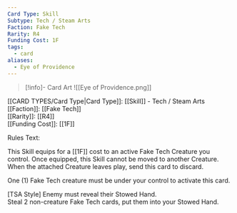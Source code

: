 ```yaml
---
Card Type: Skill
Subtype: Tech / Steam Arts
Faction: Fake Tech
Rarity: R4
Funding Cost: 1F
tags:
  - card
aliases:
  - Eye of Providence
---
```

> [!info]- Card Art
> ![[Eye of Providence.png]]

[[CARD TYPES/Card Type|Card Type]]: [[Skill]] - Tech / Steam Arts  
[[Faction]]: [[Fake Tech]]  
[[Rarity]]: [[R4]]  
[[Funding Cost]]: [[1F]]  

Rules Text:  

This Skill equips for a [[1F]] cost to an active Fake Tech Creature you control.
Once equipped, this Skill cannot be moved to another Creature.
When the attached Creature leaves play, send this card to discard.  

One (1) Fake Tech creature must be under your control to activate this card.  

[TSA Style] Enemy must reveal their Stowed Hand.  
Steal 2 non-creature Fake Tech cards, put them into your Stowed Hand.  